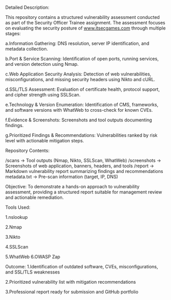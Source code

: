 Detailed Description:

This repository contains a structured vulnerability assessment conducted as part of the Security Officer Trainee assignment. The assessment focuses on evaluating the security posture of www.itsecgames.com through multiple stages:

a.Information Gathering: DNS resolution, server IP identification, and metadata collection.

b.Port & Service Scanning: Identification of open ports, running services, and version detection using Nmap.

c.Web Application Security Analysis: Detection of web vulnerabilities, misconfigurations, and missing security headers using Nikto and cURL.

d.SSL/TLS Assessment: Evaluation of certificate health, protocol support, and cipher strength using SSLScan.

e.Technology & Version Enumeration: Identification of CMS, frameworks, and software versions with WhatWeb to cross-check for known CVEs.

f.Evidence & Screenshots: Screenshots and tool outputs documenting findings.

g.Prioritized Findings & Recommendations: Vulnerabilities ranked by risk level with actionable mitigation steps.

Repository Contents:

/scans      -> Tool outputs (Nmap, Nikto, SSLScan, WhatWeb)
/screenshots -> Screenshots of web application, banners, headers, and tools
/report     -> Markdown vulnerability report summarizing findings and recommendations
metadata.txt -> Pre-scan information (target, IP, DNS)


Objective:
To demonstrate a hands-on approach to vulnerability assessment, providing a structured report suitable for management review and actionable remediation.

Tools Used:

1.nslookup

2.Nmap

3.Nikto

4.SSLScan

5.WhatWeb
6.OWASP Zap


Outcome:
1.Identification of outdated software, CVEs, misconfigurations, and SSL/TLS weaknesses

2.Prioritized vulnerability list with mitigation recommendations

3.Professional report ready for submission and GitHub portfolio

